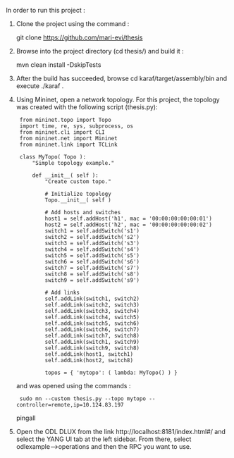 In order to run this project :

1) Clone the project using the command :

    git clone https://github.com/mari-evi/thesis
    
2) Browse into the project directory (cd thesis/) and build it :

    mvn clean install -DskipTests
    
3) After the build has succeeded, browse cd karaf/target/assembly/bin and execute ./karaf . 

4) Using Mininet, open a network topology. For this project, the topology was created with the following script (thesis.py):


        from mininet.topo import Topo
        import time, re, sys, subprocess, os
        from mininet.cli import CLI
        from mininet.net import Mininet
        from mininet.link import TCLink

        class MyTopo( Topo ):
            "Simple topology example."

            def __init__( self ):
                "Create custom topo."

                # Initialize topology
                Topo.__init__( self )

                # Add hosts and switches
                host1 = self.addHost('h1', mac = '00:00:00:00:00:01')
                host2 = self.addHost('h2', mac = '00:00:00:00:00:02')
                switch1 = self.addSwitch('s1')
                switch2 = self.addSwitch('s2')
                switch3 = self.addSwitch('s3')
                switch4 = self.addSwitch('s4')
                switch5 = self.addSwitch('s5')
                switch6 = self.addSwitch('s6')
                switch7 = self.addSwitch('s7')
                switch8 = self.addSwitch('s8')
                switch9 = self.addSwitch('s9')

                # Add links
                self.addLink(switch1, switch2)
                self.addLink(switch2, switch3)
                self.addLink(switch3, switch4)
                self.addLink(switch4, switch5)
                self.addLink(switch5, switch6)
                self.addLink(switch6, switch7)
                self.addLink(switch7, switch8)
                self.addLink(switch1, switch9)
                self.addLink(switch9, switch8)
                self.addLink(host1, switch1)
                self.addLink(host2, switch8)

                topos = { 'mytopo': ( lambda: MyTopo() ) }


    and was opened using the commands :
 
        sudo mn --custom thesis.py --topo mytopo --controller=remote,ip=10.124.83.197
	pingall



5) Open the ODL DLUX from the link http://localhost:8181/index.html#/ and select the YANG UI tab at the left sidebar.
From there, select odlexample-->operations and then the RPC you want to use.
